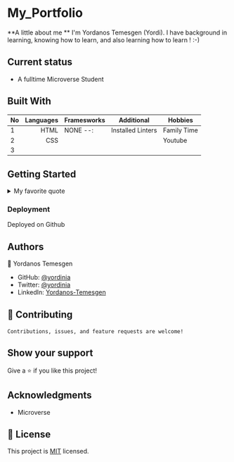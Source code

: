 # My_Portfolio   

**A little about me **
I'm Yordanos Temesgen (Yordi). I have background in learning, knowing how to learn, and also learning how to learn ! :-) 
## Current status
- A fulltime Microverse Student

## Built With

| No   | Languages | Framesworks |      Additional      |  Hobbies    |
|------|----------:|-------------|----------------------|-------------|
|     1|       HTML|   NONE   --:| Installed Linters    |Family Time  |
|     2|        CSS|             |                      |   Youtube   |           
|     3||          |             |                      |    :+1      |    


## Getting Started
<details>
To get a local copy up and running follow these simple example steps.

<summary>My favorite quote</summary>
---
> Failure is an opportunity to learn.
<img src='images/quote.png' alt='An image illustrating the following quote - Failure is an opportunity to learn.'/>

</details>

<!-- This is a horizontal line here '---' and starting with > makes a quote like bar -->


### Deployment

Deployed on Github

## Authors

👤 Yordanos Temesgen

- GitHub: [@yordinia](https://github.com/yordinia)
- Twitter: [@yordinia](https://twitter.com/yordinia)
- LinkedIn: [Yordanos-Temesgen](https://linkedin.com/in/yordanos-temesgen-251b6a202
)

## 🤝 Contributing

```
Contributions, issues, and feature requests are welcome!
```


## Show your support

Give a ⭐️ if you like this project!

## Acknowledgments

- Microverse

## 📝 License

This project is [MIT](./LICENSE) licensed.
